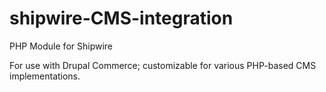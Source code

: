 # shipwire-CMS-integration
PHP Module for Shipwire

For use with Drupal Commerce; customizable for various PHP-based CMS implementations. 
